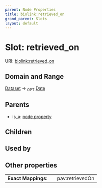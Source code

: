 ```yaml
---
parent: Node Properties
title: biolink:retrieved_on
grand_parent: Slots
layout: default
---
```


# Slot: retrieved_on




URI: [biolink:retrieved_on](https://w3id.org/biolink/vocab/retrieved_on)

## Domain and Range

[Dataset](Dataset.md) ->  <sub>OPT</sub> [Date](types/Date.md)

## Parents

 *  is_a: [node property](node_property.md)

## Children


## Used by


## Other properties

|  |  |  |
| --- | --- | --- |
| **Exact Mappings:** | | pav:retrievedOn |

